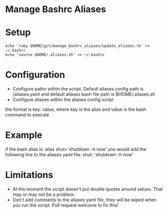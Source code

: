 # Manage Bashrc Aliases

# Setup
```
echo 'ruby $HOME/git/manage_bashrc_aliases/update_aliases.rb' >> ~/.bashrc
echo 'source $HOME/.aliases.sh' >> ~/.bashrc
```

# Configuration
* Configure paths within the script. Defautl aliases config path is <repo path>/aliases.yaml and default aliases bash file path is $HOME/.aliases.sh
* Configure aliases within the aliases config script

the format is key: value, where key is the alias and value is the bash command to execute

# Example
if the bash alias is: alias shut='shutdown -h now'
you would add the following line to the aliases yaml file: shut: 'shutdown -h now'


# Limitations
* At the moment the script doesn't put double quotes around values. That may or may not be a problem.
* Don't add comments to the aliases yaml file, they will be wiped when you run the script. Pull request welcome to fix this!